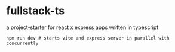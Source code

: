 # fullstack-ts
a project-starter for react x express apps written in typescript

```
npm run dev # starts vite and express server in parallel with concurrently
```
